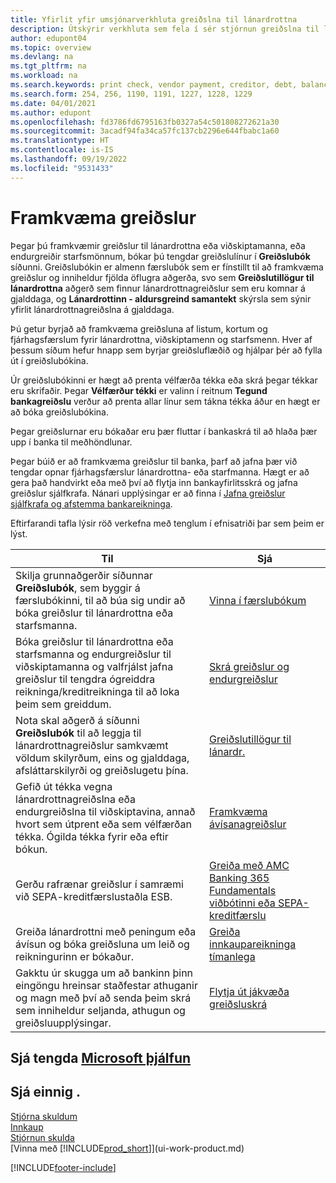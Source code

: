 ```yaml
---
title: Yfirlit yfir umsjónarverkhluta greiðslna til lánardrottna
description: Útskýrir verkhluta sem fela í sér stjórnun greiðslna til lánardrottna, eins og að bóka greiðslulínur og sækja yfirlit fyrir gjaldfallna stöðu.
author: edupont04
ms.topic: overview
ms.devlang: na
ms.tgt_pltfrm: na
ms.workload: na
ms.search.keywords: print check, vendor payment, creditor, debt, balance due, AP
ms.search.form: 254, 256, 1190, 1191, 1227, 1228, 1229
ms.date: 04/01/2021
ms.author: edupont
ms.openlocfilehash: fd3786fd6795163fb0327a54c501808272621a30
ms.sourcegitcommit: 3acadf94fa34ca57fc137cb2296e644fbabc1a60
ms.translationtype: HT
ms.contentlocale: is-IS
ms.lasthandoff: 09/19/2022
ms.locfileid: "9531433"
---
```

# <a name="making-payments"></a>Framkvæma greiðslur

Þegar þú framkvæmir greiðslur til lánardrottna eða viðskiptamanna, eða endurgreiðir starfsmönnum, bókar þú tengdar greiðslulínur í **Greiðslubók** síðunni. Greiðslubókin er almenn færslubók sem er fínstillt til að framkvæma greiðslur og inniheldur fjölda öflugra aðgerða, svo sem **Greiðslutillögur til lánardrottna** aðgerð sem finnur lánardrottnagreiðslur sem eru komnar á gjalddaga, og **Lánardrottinn - aldursgreind samantekt** skýrsla sem sýnir yfirlit lánardrottnagreiðslna á gjalddaga.  

Þú getur byrjað að framkvæma greiðsluna af listum, kortum og fjárhagsfærslum fyrir lánardrottna, viðskiptamenn og starfsmenn. Hver af þessum síðum hefur hnapp sem byrjar greiðsluflæðið og hjálpar þér að fylla út í greiðslubókina.  

Úr greiðslubókinni er hægt að prenta vélfærða tékka eða skrá þegar tékkar eru skrifaðir. Þegar **Vélfærður tékki** er valinn í reitnum **Tegund bankagreiðslu** verður að prenta allar línur sem tákna tékka áður en hægt er að bóka greiðslubókina.

Þegar greiðslurnar eru bókaðar eru þær fluttar í bankaskrá til að hlaða þær upp í banka til meðhöndlunar.

Þegar búið er að framkvæma greiðslur til banka, þarf að jafna þær við tengdar opnar fjárhagsfærslur lánardrottna- eða starfmanna. Hægt er að gera það handvirkt eða með því að flytja inn bankayfirlitsskrá og jafna greiðslur sjálfkrafa. Nánari upplýsingar er að finna í [Jafna greiðslur sjálfkrafa og afstemma bankareikninga](receivables-apply-payments-auto-reconcile-bank-accounts.md).

Eftirfarandi tafla lýsir röð verkefna með tenglum í efnisatriði þar sem þeim er lýst.

| Til | Sjá |
| --- | --- |
|Skilja grunnaðgerðir síðunnar **Greiðslubók**, sem byggir á færslubókinni, til að búa sig undir að bóka greiðslur til lánardrottna eða starfsmanna.|[Vinna í færslubókum](ui-work-general-journals.md)|
|Bóka greiðslur til lánardrottna eða starfsmanna og endurgreiðslur til viðskiptamanna og valfrjálst jafna greiðslur til tengdra ógreiddra reikninga/kreditreikninga til að loka þeim sem greiddum.|[Skrá greiðslur og endurgreiðslur](payables-how-post-payments-refunds.md)|
| Nota skal aðgerð á síðunni **Greiðslubók** til að leggja til lánardrottnagreiðslur samkvæmt völdum skilyrðum, eins og gjalddaga, afsláttarskilyrði og greiðslugetu þína. |[Greiðslutillögur til lánardr.](payables-how-suggest-vendor-payments.md) |
| Gefið út tékka vegna lánardrottnagreiðslna eða endurgreiðslna til viðskiptavina, annað hvort sem útprent eða sem vélfærðan tékka. Ógilda tékka fyrir eða eftir bókun. |[Framkvæma ávísanagreiðslur](payables-how-work-checks.md) |
|Gerðu rafrænar greiðslur í samræmi við SEPA-kreditfærslustaðla ESB.|[Greiða með AMC Banking 365 Fundamentals viðbótinni eða SEPA-kreditfærslu](finance-make-payments-with-bank-data-conversion-service-or-sepa-credit-transfer.md)|
| Greiða lánardrottni með peningum eða ávísun og bóka greiðsluna um leið og reikningurinn er bókaður. |[Greiða innkaupareikninga tímanlega](finance-how-to-settle-purchase-invoices-promptly.md) |
| Gakktu úr skugga um að bankinn þinn eingöngu hreinsar staðfestar athuganir og magn með því að senda þeim skrá sem inniheldur seljanda, athugun og greiðsluupplýsingar. |[Flytja út jákvæða greiðsluskrá](finance-how-positive-pay.md) |

## <a name="see-related-microsoft-training"></a>Sjá tengda [Microsoft þjálfun](/training/paths/process-customer-vendor-payments-dynamics-365-business-central/)

## <a name="see-also"></a>Sjá einnig .

[Stjórna skuldum](payables-manage-payables.md)  
[Innkaup](purchasing-manage-purchasing.md)  
[Stjórnun skulda](receivables-manage-receivables.md)  
[Vinna með [!INCLUDE[prod_short](includes/prod_short.md)]](ui-work-product.md)  


[!INCLUDE[footer-include](includes/footer-banner.md)]
